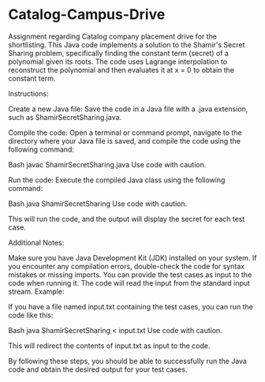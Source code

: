 # Catalog-Campus-Drive
Assignment regarding Catalog company placement drive for the shortlisting.
This Java code implements a solution to the Shamir's Secret Sharing problem, specifically finding the constant term (secret) of a polynomial given its roots. The code uses Lagrange interpolation to reconstruct the polynomial and then evaluates it at x = 0 to obtain the constant term.

Instructions:

Create a new Java file: Save the code in a Java file with a .java extension, such as ShamirSecretSharing.java.

Compile the code: Open a terminal or command prompt, navigate to the directory where your Java file is saved, and compile the code using the following command:

Bash
javac ShamirSecretSharing.java
Use code with caution.

Run the code: Execute the compiled Java class using the following command:

Bash
java ShamirSecretSharing
Use code with caution.

This will run the code, and the output will display the secret for each test case.

Additional Notes:

Make sure you have Java Development Kit (JDK) installed on your system.
If you encounter any compilation errors, double-check the code for syntax mistakes or missing imports.
You can provide the test cases as input to the code when running it. The code will read the input from the standard input stream.
Example:

If you have a file named input.txt containing the test cases, you can run the code like this:

Bash
java ShamirSecretSharing < input.txt
Use code with caution.

This will redirect the contents of input.txt as input to the code.

By following these steps, you should be able to successfully run the Java code and obtain the desired output for your test cases.
